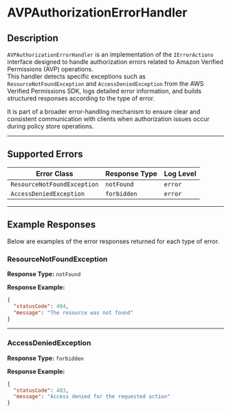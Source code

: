 # AVPAuthorizationErrorHandler

## Description

`AVPAuthorizationErrorHandler` is an implementation of the `IErrorActions` interface designed to handle authorization errors related to Amazon Verified Permissions (AVP) operations.  
This handler detects specific exceptions such as `ResourceNotFoundException` and `AccessDeniedException` from the AWS Verified Permissions SDK, logs detailed error information, and builds structured responses according to the type of error.

It is part of a broader error-handling mechanism to ensure clear and consistent communication with clients when authorization issues occur during policy store operations.

---

## Supported Errors

| Error Class                  | Response Type  | Log Level |
| ----------------------------- | -------------- | --------- |
| `ResourceNotFoundException`   | `notFound`     | `error`   |
| `AccessDeniedException`       | `forbidden`    | `error`   |

---

## Example Responses

Below are examples of the error responses returned for each type of error.

### ResourceNotFoundException

**Response Type:** `notFound`

**Response Example:**

```json
{
  "statusCode": 404,
  "message": "The resource was not found"
}
```

---

### AccessDeniedException

**Response Type:** `forbidden`

**Response Example:**

```json
{
  "statusCode": 403,
  "message": "Access denied for the requested action"
}
```
